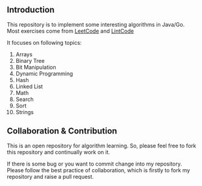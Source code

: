 ## Introduction
This repository is to implement some interesting algorithms in Java/Go. Most exercises come from [LeetCode](https://leetcode.com/) and [LintCode](http://www.lintcode.com/)

It focuses on following topics:

1. Arrays
2. Binary Tree
3. Bit Manipulation
4. Dynamic Programming
5. Hash
6. Linked List
7. Math
8. Search
9. Sort
10. Strings



## Collaboration & Contribution
This is an open repository for algorithm learning. So, please feel free to fork this repository and continually work on it. 

If there is some bug or you want to commit change into my repository. Please follow the best practice of collaboration, which is firstly to fork my repository and raise a pull request.
